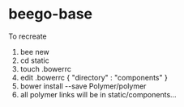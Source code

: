 beego-base
==========

To recreate

1. bee new
2. cd static
3. touch .bowerrc
4. edit .bowerrc
    {
  "directory" : "components"
}
5. bower install --save Polymer/polymer
6. all polymer links will be in static/components...
